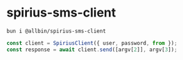 # spirius-sms-client

```
bun i @allbin/spirius-sms-client
```

```typescript
const client = SpiriusClient({ user, password, from });
const response = await client.send([argv[2]], argv[3]);
```

